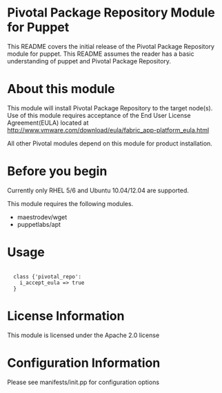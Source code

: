 # Pivotal Package Repository Module for Puppet

This README covers the initial release of the Pivotal Package Repository module for puppet. This README assumes the reader has a basic understanding of puppet and Pivotal Package Repository.

# About this module

This module will install Pivotal Package Repository to the target node(s). Use of this module requires acceptance of the End User License Agreement(EULA) located at http://www.vmware.com/download/eula/fabric_app-platform_eula.html

All other Pivotal modules depend on this module for product installation. 

# Before you begin 

Currently only RHEL 5/6 and Ubuntu 10.04/12.04 are supported. 

This module requires the following modules.

  * maestrodev/wget
  * puppetlabs/apt

# Usage

```puppet

  class {'pivotal_repo':
    i_accept_eula => true
  }
```
# License Information

This module is licensed under the Apache 2.0 license

# Configuration Information

Please see manifests/init.pp for configuration options
